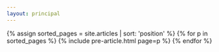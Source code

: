 ```yaml
---
layout: principal
---
```


<main class="home" id="post" role="main" itemprop="mainContentOfPage" itemscope="itemscope" itemtype="http://schema.org/Blog">
    <div id="grid" class="row flex-grid">
    {% assign sorted_pages = site.articles | sort: 'position' %}
    {% for p in sorted_pages %}
        {% include pre-article.html page=p %}
    {% endfor %}
    </div>
</main>
